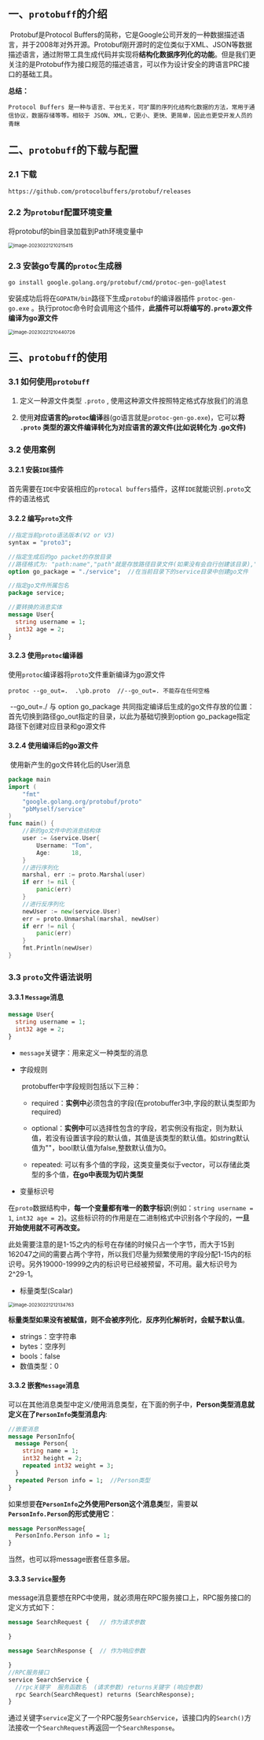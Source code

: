 ## 一、`protobuff`的介绍

​	Protobuf是Protocol  Buffers的简称，它是Google公司开发的一种数据描述语言，并于2008年对外开源。Protobuf刚开源时的定位类似于XML、JSON等数据描述语言，通过附带工具生成代码并实现将**结构化数据序列化的功能**。但是我们更关注的是Protobuf作为接口规范的描述语言，可以作为设计安全的跨语言PRC接口的基础工具。

**总结：**

```
Protocol Buffers 是一种与语言、平台无关，可扩展的序列化结构化数据的方法，常用于通信协议，数据存储等等。相较于 JSON、XML，它更小、更快、更简单，因此也更受开发人员的青眯
```

## 二、`protobuff`的下载与配置

### 2.1 下载

```
https://github.com/protocolbuffers/protobuf/releases
```

### 2.2 为`protobuf`配置环境变量

将protobuf的bin目录加载到Path环境变量中

<img src="01.protobuff的使用.assets/image-20230221210215415.png" alt="image-20230221210215415" style="zoom: 67%;" />

### 2.3 安装go专属的`protoc`生成器

```
go install google.golang.org/protobuf/cmd/protoc-gen-go@latest
```

安装成功后将在`GOPATH/bin`路径下生成`protobuf`的编译器插件 `protoc-gen-go.exe` 。执行protoc命令时会调用这个插件，**此插件可以将编写的`.proto`源文件编译为go源文件**

<img src="01.protobuff的使用.assets/image-20230221210440726.png" alt="image-20230221210440726" style="zoom:67%;" />

## 三、`protobuff`的使用

### 3.1 如何使用`protobuff`

1. 定义一种源文件类型 `.proto` , 使用这种源文件按照特定格式存放我们的消息

2. 使用**对应语言的`protoc`编译**器(go语言就是`protoc-gen-go.exe`)，它可以**将 `.proto` 类型的源文件编译转化为对应语言的源文件(比如说转化为 .go文件)**

### 3.2 使用案例

#### 3.2.1 安装`IDE`插件

​	首先需要在`IDE`中安装相应的`protocal buffers`插件，这样`IDE`就能识别`.proto`文件的语法格式

#### 3.2.2 编写`proto`文件

```protobuf
//指定当前proto语法版本(V2 or V3)
syntax = "proto3";

//指定生成后的go packet的存放目录
//路径格式为: "path:name","path"就是存放路径目录文件(如果没有会自行创建该目录),"name"为go文件所属包名
option go_package = "./service";  //在当前目录下的service目录中创建go文件

//指定go文件所属包名
package service;

//要转换的消息实体
message User{
  string username = 1;
  int32 age = 2;
}
```

#### 3.2.3 使用`protoc`编译器

​	使用`protoc`编译器将`proto`文件重新编译为go源文件

```shell
protoc --go_out=.  .\pb.proto  //--go_out=. 不能存在任何空格
```

​	--go_out=./ 与 option go_package 共同指定编译后生成的go文件存放的位置：首先切换到路径go_out指定的目录，以此为基础切换到option go_package指定路径下创建对应目录和go源文件

#### 3.2.4 使用编译后的go源文件

​	使用新产生的go文件转化后的User消息

```go
package main
import (
	"fmt"
	"google.golang.org/protobuf/proto"
	"pbMyself/service"
)
func main() {
	//新的go文件中的消息结构体
	user := &service.User{
		Username: "Tom",
		Age:      18,
	}
	//进行序列化
	marshal, err := proto.Marshal(user)
	if err != nil {
		panic(err)
	}
	//进行反序列化
	newUser := new(service.User)
	err = proto.Unmarshal(marshal, newUser)
	if err != nil {
		panic(err)
	}
	fmt.Println(newUser)
}
```

### 3.3 `proto`文件语法说明

#### 3.3.1 `Message`消息

```protobuf
message User{
  string username = 1;
  int32 age = 2;
}
```

- `message`关键字：用来定义一种类型的消息

- 字段规则

  ​		protobuffer中字段规则包括以下三种：

  - required：**实例中**必须包含的字段(在protobuffer3中,字段的默认类型即为required)

  - optional：**实例中**可以选择性包含的字段，若实例没有指定，则为默认值，若没有设置该字段的默认值，其值是该类型的默认值。如string默认值为""，bool默认值为false,整数默认值为0。

  - repeated: 可以有多个值的字段，这类变量类似于vector，可以存储此类型的多个值，**在go中表现为切片类型**

- 变量标识号

​		在`proto`数据结构中，**每一个变量都有唯一的数字标识**(例如：`string username = 1`, `int32 age = 2`)。这些标识符的作用是在二进制格式中识别各个字段的，**一旦开始使用就不可再改变。**

​	此处需要注意的是1-15之内的标号在存储的时候只占一个字节，而大于15到162047之间的需要占两个字符，所以我们尽量为频繁使用的字段分配1-15内的标识号。另外19000-19999之内的标识号已经被预留，不可用。最大标识号为2^29-1。

- 标量类型(Scalar)

<img src="01.protobuff的使用.assets/image-20230221212134763.png" alt="image-20230221212134763" style="zoom:67%;" />

**标量类型如果没有被赋值，则不会被序列化**，**反序列化解析时，会赋予默认值**。

- strings：空字符串
- bytes：空序列
- bools：false
- 数值类型：0

#### 3.3.2 嵌套`Message`消息

​	可以在其他消息类型中定义/使用消息类型，在下面的例子中，**Person类型消息就定义在了`PersonInfo`类型消息内**:

```protobuf
//嵌套消息
message PersonInfo{
  message Person{
    string name = 1;
    int32 height = 2;
    repeated int32 weight = 3;
  }
  repeated Person info = 1;  //Person类型
}
```

如果想要**在`PersonInfo`之外使用Person这个消息类**型，需要**以`PersonInfo.Person`的形式使用它**：

```protobuf
message PersonMessage{
  PersonInfo.Person info = 1;
}
```

当然，也可以将message嵌套任意多层。



#### 3.3.3 `Service`服务

​	message消息要想在RPC中使用，就必须用在RPC服务接口上，RPC服务接口的定义方式如下：

```protobuf
message SearchRequest {   // 作为请求参数

}

message SearchResponse {  // 作为响应参数

}
//RPC服务接口
service SearchService {
  //rpc关键字  服务函数名  (请求参数) returns关键字 (响应参数)
  rpc Search(SearchRequest) returns (SearchResponse);
}
```

通过关键字`service`定义了一个RPC服务`SearchService`，该接口内的`Search()`方法接收一个`SearchRequest`再返回一个`SearchResponse`。